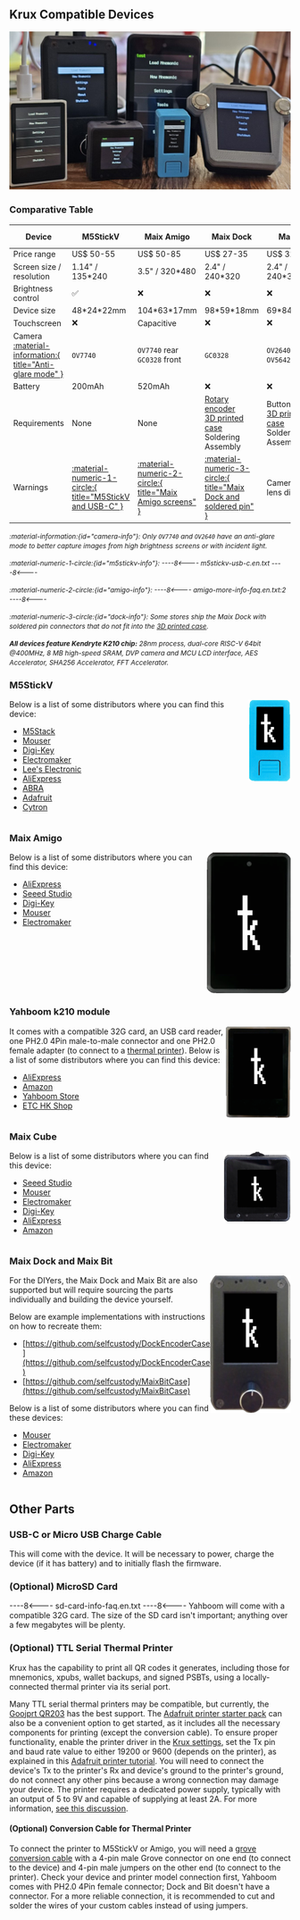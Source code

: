 ## Krux Compatible Devices
<img src="../img/krux-devices.jpg">

### Comparative Table

| Device | M5StickV | Maix Amigo | Maix Dock | Maix Bit | Yahboom k210 module | Maix Cube
| ------------- | ------------- | ------------- | ------------- | ------------- | ------------- | ------------- |
| Price range | US$ 50-55 | US$ 50-85 | US$ 27-35  | US$ 32-42 | US$ 45-61 | US$ 34-49 |
| Screen size / resolution | 1.14" / 135*240 | 3.5" / 320*480 | 2.4" / 240*320 | 2.4" / 240*320 | 2" / 240*320 | 1.3" / 240*240 |
| Brightness control | :white_check_mark: | :x: | :x: | :x: | :x: | :white_check_mark: |
| Device size | 48\*24\*22mm | 104\*63\*17mm | 98\*59\*18mm | 69\*84\*41mm | 57\*41\*17mm | 40\*40\*16mm |
| Touchscreen  | :x: | Capacitive | :x: | :x: | Capacitive | :x: |
| Camera [:material-information:{ title="Anti-glare mode" }](#camera-info)  | `OV7740` | `OV7740` rear<br>`GC0328` front | `GC0328` | `OV2640` or<br>`OV5642` | `OV2640` <i style="font-size: 85%">(VER:1.0)</i> or<br>`GC2145` <i style="font-size: 85%">(VER:1.1)</i> | `OV7740` |
| Battery  | 200mAh | 520mAh | :x: | :x: | :x: | 200mAh |
| Requirements | None | None | [Rotary encoder](https://duckduckgo.com/?q=ky-040)<br> [3D printed case](https://github.com/selfcustody/DockEncoderCase)<br> Soldering<br>Assembly | Buttons<br> [3D printed case](https://github.com/selfcustody/MaixBitCase)<br> Soldering<br>Assembly | None | None |
| Warnings  | [:material-numeric-1-circle:{ title="M5StickV and USB-C" }](#m5stickv-info) | [:material-numeric-2-circle:{ title="Maix Amigo screens" }](#amigo-info) | [:material-numeric-3-circle:{ title="Maix Dock and soldered pin" }](#dock-info) | Camera has<br> lens distortion | Micro USB | 3-Way button |


<i style="font-size: 85%">:material-information:{id="camera-info"}:
Only `OV7740` and `OV2640` have an anti-glare mode to better capture images from high brightness screens or with incident light.
</i>

<i style="font-size: 85%">:material-numeric-1-circle:{id="m5stickv-info"}:
----8<----
m5stickv-usb-c.en.txt
----8<----
</i>

<i style="font-size: 85%">:material-numeric-2-circle:{id="amigo-info"}:
----8<----
amigo-more-info-faq.en.txt:2
----8<----
</i>

<i style="font-size: 85%">:material-numeric-3-circle:{id="dock-info"}:
Some stores ship the Maix Dock with soldered pin connectors that do not fit into the [3D printed case](https://github.com/selfcustody/DockEncoderCase).
</i>

<i style="font-size: 85%">**All devices feature Kendryte K210 chip:**
28nm process, dual-core RISC-V 64bit @400MHz, 8 MB high-speed SRAM, DVP camera and MCU LCD interface, AES Accelerator, SHA256 Accelerator, FFT Accelerator.
</i>

### M5StickV
<img src="../img/maixpy_m5stickv/logo-125.png" align="right" width="75">

Below is a list of some distributors where you can find this device:

- [M5Stack](https://shop.m5stack.com/products/stickv)
- [Mouser](https://www.mouser.com/c/?q=m5stickv)
- [Digi-Key](https://www.digikey.com/en/products/detail/m5stack-technology-co-ltd/K027/10492135)
- [Electromaker](https://www.electromaker.io/shop/product/m5stickv-k210-ai-camera-without-wifi)
- [Lee's Electronic](https://leeselectronic.com/en/product/169940-m5stick-ai-camera-kendryte-k210-risc-v-core-no-wifi.html)
- [AliExpress](https://www.aliexpress.com/w/wholesale-m5stickv.html)
- [ABRA](https://abra-electronics.com/sensors/cameras/m5stickv-k210-ai-camera-ideal-for-machine-vision.html)
- [Adafruit](https://www.adafruit.com/product/4321)
- [Cytron](https://www.cytron.io/c-development-tools/c-fpga/p-m5stickv-k210-ai-camera-without-wifi)

<div style="clear: both"></div>

### Maix Amigo
<img src="../img/maixpy_amigo/logo-150.png" align="right">

Below is a list of some distributors where you can find this device:

- [AliExpress](https://www.aliexpress.com/w/wholesale-sipeed-amigo.html)
- [Seeed Studio](https://www.seeedstudio.com/Sipeed-Maix-Amigo-p-4689.html)
- [Digi-Key](https://www.digikey.com/en/products/detail/seeed-technology-co-ltd/102110463/13168813)
- [Mouser](https://www.mouser.com/c/?q=sipeed)
- [Electromaker](https://www.electromaker.io/shop/search/sipeed)

<div style="clear: both"></div>

### Yahboom k210 module
<img src="../img/maixpy_yahboom/logo-156.png" align="right" width="116">

It comes with a compatible 32G card, an USB card reader, one PH2.0 4Pin male-to-male connector and one PH2.0 female adapter (to connect to a [thermal printer](#optional-ttl-serial-thermal-printer)). Below is a list of some distributors where you can find this device:

- [AliExpress](https://www.aliexpress.com/w/wholesale-yahboom-k210-module.html)
- [Amazon](https://www.amazon.com/s?k=Yahboom+k210+module)
- [Yahboom Store](https://category.yahboom.net/collections/mb-module/products/k210-module)
- [ETC HK Shop](https://www.etchkshop.com/products/k210-module-ai-camera)

<div style="clear: both"></div>

### Maix Cube
<img src="../img/maixpy_cube/logo-200.png" align="right" width="120">

Below is a list of some distributors where you can find this device:

- [Seeed Studio](https://www.seeedstudio.com/Sipeed-Maix-Cube-p-4553.html)
- [Mouser](https://www.mouser.com/c/?q=sipeed)
- [Electromaker](https://www.electromaker.io/shop/search/sipeed)
- [Digi-Key](https://www.digikey.com.br/en/products/filter/embedded-mcu-dsp-evaluation-boards/786?s=N4IgTCBcDaIM4EsAOBTFATEBdAvkA)
- [AliExpress](https://www.aliexpress.com/w/wholesale-sipeed-cube.html)
- [Amazon](https://www.amazon.com/s?k=k210+cube)

<div style="clear: both"></div>

### Maix Dock and Maix Bit
<img src="../img/maixpy_dock/logo-151.png" align="right" width="144">

For the DIYers, the Maix Dock and Maix Bit are also supported but will require sourcing the parts individually and building the device yourself.

Below are example implementations with instructions on how to recreate them:

- [https://github.com/selfcustody/DockEncoderCase](https://github.com/selfcustody/DockEncoderCase)
- [https://github.com/selfcustody/MaixBitCase](https://github.com/selfcustody/MaixBitCase)

Below is a list of some distributors where you can find these devices:

- [Mouser](https://www.mouser.com/c/?q=sipeed)
- [Electromaker](https://www.electromaker.io/shop/search/sipeed)
- [Digi-Key](https://www.digikey.com.br/en/products/filter/embedded-mcu-dsp-evaluation-boards/786?s=N4IgTCBcDaIM4EsAOBTFATEBdAvkA)
- [AliExpress](https://www.aliexpress.com/w/wholesale-sipeed-maix.html)
- [Amazon](https://www.amazon.com/s?k=sipeed+k210)

<div style="clear: both"></div>

## Other Parts
### USB-C or Micro USB Charge Cable
This will come with the device. It will be necessary to power, charge the device (if it has battery) and to initially flash the firmware.

### (Optional) MicroSD Card
----8<----
sd-card-info-faq.en.txt
----8<----
Yahboom will come with a compatible 32G card. The size of the SD card isn't important; anything over a few megabytes will be plenty.

### (Optional) TTL Serial Thermal Printer
Krux has the capability to print all QR codes it generates, including those for mnemonics, xpubs, wallet backups, and signed PSBTs, using a locally-connected thermal printer via its serial port.

Many TTL serial thermal printers may be compatible, but currently, the [Goojprt QR203](https://www.aliexpress.com/w/wholesale-Goojprt-QR203.html) has the best support. The [Adafruit printer starter pack](https://www.adafruit.com/product/600) can also be a convenient option to get started, as it includes all the necessary components for printing (except the conversion cable). To ensure proper functionality, enable the printer driver in the [Krux settings](./getting-started/settings.md/#thermal), set the Tx pin and baud rate value to either 19200 or 9600 (depends on the printer), as explained in this [Adafruit printer tutorial](https://learn.adafruit.com/mini-thermal-receipt-printer/first-test). You will need to connect the device's Tx to the printer's Rx and device's ground to the printer's ground, do not connect any other pins because a wrong connection may damage your device. The printer requires a dedicated power supply, typically with an output of 5 to 9V and capable of supplying at least 2A. For more information, [see this discussion](https://github.com/selfcustody/krux/discussions/312).

#### (Optional) Conversion Cable for Thermal Printer
To connect the printer to M5StickV or Amigo, you will need a [grove conversion cable](https://store-usa.arduino.cc/products/grove-4-pin-male-to-grove-4-pin-cable-5-pcs) with a 4-pin male Grove connector on one end (to connect to the device) and 4-pin male jumpers on the other end (to connect to the printer). Check your device and printer model connection first, Yahboom comes with PH2.0 4Pin female connector; Dock and Bit doesn't have a connector. For a more reliable connection, it is recommended to cut and solder the wires of your custom cables instead of using jumpers.